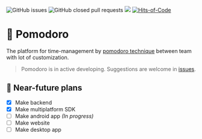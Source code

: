 ![GitHub issues](https://img.shields.io/github/issues-raw/y9vad9/pomodoro) ![GitHub closed pull requests](https://img.shields.io/github/issues-pr-closed/y9vad9/pomodoro) ![](https://tokei.rs/b1/github/y9vad9/pomodoro) [![Hits-of-Code](https://hitsofcode.com/github/y9vad9/pomodoro?branch=master)](https://hitsofcode.com/github/y9vad9/pomodoro/view?branch=master)

# 🍅 Pomodoro

The platform for time-management by
[pomodoro technique](https://en.wikipedia.org/wiki/Pomodoro_Technique) between team with lot of customization.

> Pomodoro is in active developing. Suggestions are welcome in [issues](https://github.com/y9vad9/pomodoro/issues).

## 📝 Near-future plans

- [x] Make backend
- [x] Make multiplatform SDK
- [ ] Make android app _(In progress)_
- [ ] Make website
- [ ] Make desktop app
